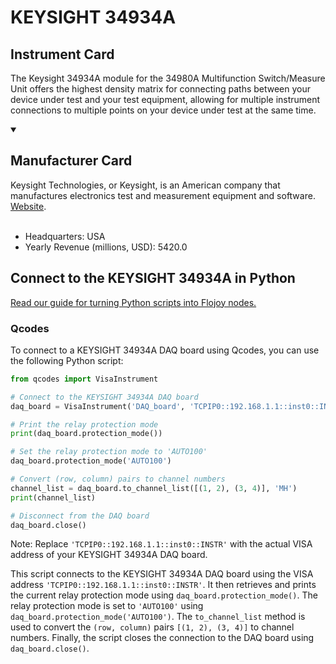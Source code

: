 
# KEYSIGHT 34934A

## Instrument Card

The Keysight 34934A module for the 34980A Multifunction Switch/Measure Unit offers the highest density matrix for connecting paths between your device under test and your test equipment, allowing for multiple instrument connections to multiple points on your device under test at the same time.

<details open>
<summary><h2>Manufacturer Card</h2></summary>
Keysight Technologies, or Keysight, is an American company that manufactures electronics test and measurement equipment and software. <a href=https://www.keysight.com/us/en/home.html>Website</a>.
<br></br>
<ul>
  <li>Headquarters: USA</li>
  <li>Yearly Revenue (millions, USD): 5420.0</li>
</ul>
</details>

## Connect to the KEYSIGHT 34934A in Python

[Read our guide for turning Python scripts into Flojoy nodes.](https://docs.flojoy.ai/custom-nodes/creating-custom-node/)


### Qcodes

To connect to a KEYSIGHT 34934A DAQ board using Qcodes, you can use the following Python script:

```python
from qcodes import VisaInstrument

# Connect to the KEYSIGHT 34934A DAQ board
daq_board = VisaInstrument('DAQ_board', 'TCPIP0::192.168.1.1::inst0::INSTR')

# Print the relay protection mode
print(daq_board.protection_mode())

# Set the relay protection mode to 'AUTO100'
daq_board.protection_mode('AUTO100')

# Convert (row, column) pairs to channel numbers
channel_list = daq_board.to_channel_list([(1, 2), (3, 4)], 'MH')
print(channel_list)

# Disconnect from the DAQ board
daq_board.close()
```

Note: Replace `'TCPIP0::192.168.1.1::inst0::INSTR'` with the actual VISA address of your KEYSIGHT 34934A DAQ board.

This script connects to the KEYSIGHT 34934A DAQ board using the VISA address `'TCPIP0::192.168.1.1::inst0::INSTR'`. It then retrieves and prints the current relay protection mode using `daq_board.protection_mode()`. The relay protection mode is set to `'AUTO100'` using `daq_board.protection_mode('AUTO100')`. The `to_channel_list` method is used to convert the `(row, column)` pairs `[(1, 2), (3, 4)]` to channel numbers. Finally, the script closes the connection to the DAQ board using `daq_board.close()`.

